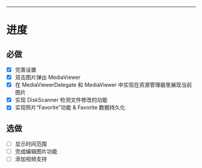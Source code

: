 <!-- 如果你有想说的话，在这里留言 -->

---

<!-- 任务和详细参见：https://njupt-sast.feishu.cn/docx/PCundVXlYoFOeixGjDlcciRwnsh -->

# 进度

## 必做

-   [x] 完善设置
-   [x] 双击图片弹出 MediaViewer
-   [x] 在 MediaViewerDelegate 和 MediaViewer 中实现在资源管理器里展现当前图片
-   [x] 实现 DiskScanner 检测文件修改的功能
-   [x] 实现照片“Favorite”功能 & Favorite 数据持久化

## 选做

-   [ ] 显示时间范围
-   [ ] 完成编辑图片功能
-   [ ] 添加视频支持

<!-- 如果你还做了其他的东西，在上方添加更多条目 -->
